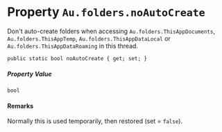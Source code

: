 # Property `Au.folders.noAutoCreate`

Don't auto-create folders when accessing `Au.folders.ThisAppDocuments`, `Au.folders.ThisAppTemp`, `Au.folders.ThisAppDataLocal` or `Au.folders.ThisAppDataRoaming` in this thread.

```
public static bool noAutoCreate { get; set; }
```

##### Property Value

`bool`

#### Remarks

Normally this is used temporarily, then restored (set = `false`).